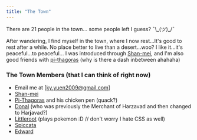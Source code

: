 ```yaml
---
title: "The Town"
---
```


There are 21 people in the town... some people left I guess? ¯\\\_(ツ)\_/¯

After wandering, I find myself in the town, where I now rest...It's good to rest after a while. No place better to live than a desert...woo?
I like it...it's peaceful...to peaceful...
I was introduced through [Shan-mei](https://shan-mei.github.io/shanmeis-notes/), and I'm also good friends with [pi-thagoras](https://pi-thagoras.github.io/the-chicken-pen) (why is there a dash inbetween ahahaha)

### The Town Members (that I can think of right now)
- Email me at [ky.yuen2009@gmail.com]
- [Shan-mei](https://shan-mei.github.io/shanmeis-notes/)
- [Pi-Thagoras](https://pi-thagoras.github.io/the-chicken-pen) and his chicken pen (quack?)
- [Donal](https://dvaraka.github.io/nalanda_university/) (who was previously the Merchant of Harzavad and then changed to Har**j**avad?)
- [Littleroot](https://nottaro.github.io/littleroot/) (plays pokemon :D // don't worry I hate CSS as well)
- [Spiccata](https://spicata.99000000.xyz/)
- [Edward](https://ed.toomwn.xyz/)
